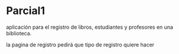 # Parcial1

aplicación para el registro de libros, estudiantes y profesores en una biblioteca.

la pagina de registro pedirá que tipo de registro quiere hacer
